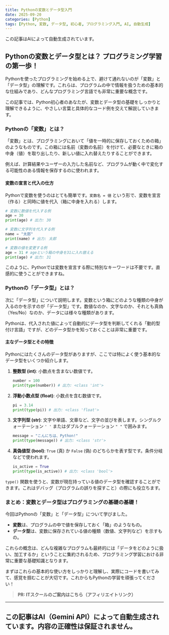 ```yaml
---
title: Pythonの変数とデータ型入門
date: 2025-09-20
categories: [Python]
tags: [Python, 変数, データ型, 初心者, プログラミング入門, AI, 自動生成]
---
```


この記事はAIによって自動生成されています。

## Pythonの変数とデータ型とは？ プログラミング学習の第一歩！

Pythonを使ったプログラミングを始める上で、避けて通れないのが「変数」と「データ型」の理解です。これらは、プログラムの中で情報を扱うための基本的な仕組みであり、どんなプログラミング言語でも非常に重要な概念です。

この記事では、Python初心者のあなたが、変数とデータ型の基礎をしっかりと理解できるように、やさしい言葉と具体的なコード例を交えて解説していきます。

### Pythonの「変数」とは？

「変数」とは、プログラミングにおいて「値を一時的に保存しておくための箱」のようなものです。この箱には名前（変数の名前）を付けて、必要なときに箱の中身（値）を取り出したり、新しい値に入れ替えたりすることができます。

例えば、計算結果やユーザーの入力した名前など、プログラムが動く中で変化する可能性のある情報を保存するのに使われます。

#### 変数の宣言と代入の仕方

Pythonで変数を使うのはとても簡単です。`変数名 = 値` という形で、変数を宣言（作る）と同時に値を代入（箱に中身を入れる）します。

```python
# 変数に数値を代入する例
age = 30
print(age) # 出力: 30

# 変数に文字列を代入する例
name = "太郎"
print(name) # 出力: 太郎

# 変数の値を変更する例
age = 31 # ageという箱の中身を31に入れ替える
print(age) # 出力: 31
```

このように、Pythonでは変数を宣言する際に特別なキーワードは不要です。直感的に使うことができますね。

### Pythonの「データ型」とは？

次に「データ型」について説明します。変数という箱にどのような種類の中身が入るのかを示すのが「データ型」です。数値なのか、文字なのか、それとも真偽（Yes/No）なのか、データには様々な種類があります。

Pythonは、代入された値によって自動的にデータ型を判断してくれる「動的型付け言語」ですが、どのデータ型かを知っておくことは非常に重要です。

#### 主なデータ型とその特徴

Pythonにはたくさんのデータ型がありますが、ここでは特によく使う基本的なデータ型をいくつか紹介します。

1.  **整数型 (int)**: 小数点を含まない数値です。
    ```python
    number = 100
    print(type(number)) # 出力: <class 'int'>
    ```
2.  **浮動小数点型 (float)**: 小数点を含む数値です。
    ```python
    pi = 3.14
    print(type(pi)) # 出力: <class 'float'>
    ```
3.  **文字列型 (str)**: 文字や単語、文章など、文字の並びを表します。シングルクォーテーション `' '` またはダブルクォーテーション `" "` で囲みます。
    ```python
    message = "こんにちは、Python!"
    print(type(message)) # 出力: <class 'str'>
    ```
4.  **真偽値型 (bool)**: `True` (真) か `False` (偽) のどちらかを表す型です。条件分岐などで使われます。
    ```python
    is_active = True
    print(type(is_active)) # 出力: <class 'bool'>
    ```

`type()` 関数を使うと、変数が現在持っている値のデータ型を確認することができます。これはデバッグ（プログラムの誤りを探すこと）の際にも役立ちます。

### まとめ：変数とデータ型はプログラミングの基礎の基礎！

今回はPythonの「変数」と「データ型」について学びました。
- **変数**は、プログラムの中で値を保存しておく「箱」のようなもの。
- **データ型**は、変数に保存されている値の種類（数値、文字列など）を示すもの。

これらの概念は、どんな複雑なプログラムも最終的には「データをどのように扱い、加工するか」ということに集約されるため、プログラミング学習における非常に重要な基礎知識となります。

まずはこれらの基本的な使い方をしっかりと理解し、実際にコードを書いてみて、感覚を掴むことが大切です。これからもPythonの学習を頑張ってください！
> **PR: ITスクールのご案内はこちら（アフィリエイトリンク）**

---
この記事はAI（Gemini API）によって自動生成されています。内容の正確性は保証されません。
---
